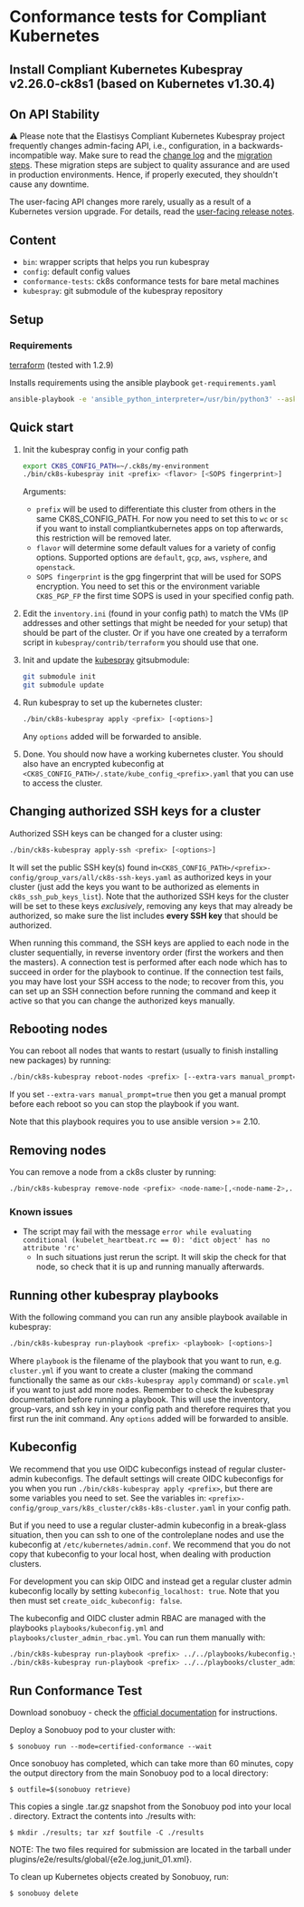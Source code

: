 # Conformance tests for Compliant Kubernetes

## Install Compliant Kubernetes Kubespray v2.26.0-ck8s1 (based on Kubernetes v1.30.4)

## On API Stability

⚠️  Please note that the Elastisys Compliant Kubernetes Kubespray project frequently changes admin-facing API, i.e., configuration, in a backwards-incompatible way. Make sure to read the [change log](CHANGELOG.md) and the [migration steps](/migration). These migration steps are subject to quality assurance and are used in production environments. Hence, if properly executed, they shouldn't cause any downtime.

The user-facing API changes more rarely, usually as a result of a Kubernetes version upgrade. For details, read the [user-facing release notes](https://elastisys.io/compliantkubernetes/release-notes/#compliant-kubernetes-kubespray).

## Content

- `bin`: wrapper scripts that helps you run kubespray
- `config`: default config values
- `conformance-tests`: ck8s conformance tests for bare metal machines
- `kubespray`: git submodule of the kubespray repository

## Setup

### Requirements

[terraform](https://github.com/hashicorp/terraform/releases) (tested with 1.2.9)

Installs requirements using the ansible playbook `get-requirements.yaml`

```bash
ansible-playbook -e 'ansible_python_interpreter=/usr/bin/python3' --ask-become-pass --connection local --inventory 127.0.0.1, get-requirements.yaml
```

## Quick start

1. Init the kubespray config in your config path

    ```bash
    export CK8S_CONFIG_PATH=~/.ck8s/my-environment
    ./bin/ck8s-kubespray init <prefix> <flavor> [<SOPS fingerprint>]
    ```

    Arguments:
    * `prefix` will be used to differentiate this cluster from others in the same CK8S_CONFIG_PATH.
      For now you need to set this to `wc` or `sc` if you want to install compliantkubernetes apps on top afterwards, this restriction will be removed later.
    * `flavor` will determine some default values for a variety of config options.
      Supported options are `default`, `gcp`, `aws`, `vsphere`, and `openstack`.
    * `SOPS fingerprint` is the gpg fingerprint that will be used for SOPS encryption.
      You need to set this or the environment variable `CK8S_PGP_FP` the first time SOPS is used in your specified config path.

1. Edit the `inventory.ini` (found in your config path) to match the VMs (IP addresses and other settings that might be needed for your setup) that should be part of the cluster.
    Or if you have one created by a terraform script in `kubespray/contrib/terraform` you should use that one.

1. Init and update the [kubespray](https://github.com/kubernetes-sigs/kubespray) gitsubmodule:

    ```bash
    git submodule init
    git submodule update
    ```

1. Run kubespray to set up the kubernetes cluster:

    ```bash
    ./bin/ck8s-kubespray apply <prefix> [<options>]
    ```

    Any `options` added will be forwarded to ansible.

1. Done.
    You should now have a working kubernetes cluster.
    You should also have an encrypted kubeconfig at `<CK8S_CONFIG_PATH>/.state/kube_config_<prefix>.yaml` that you can use to access the cluster.

## Changing authorized SSH keys for a cluster

Authorized SSH keys can be changed for a cluster using:

```bash
./bin/ck8s-kubespray apply-ssh <prefix> [<options>]
```

It will set the public SSH key(s) found in`<CK8S_CONFIG_PATH>/<prefix>-config/group_vars/all/ck8s-ssh-keys.yaml` as authorized keys in your cluster (just add the keys you want to be authorized as elements in `ck8s_ssh_pub_keys_list`).
Note that the authorized SSH keys for the cluster will be set to these keys _exclusively_, removing any keys that may already be authorized, so make sure the list includes **every SSH key** that should be authorized.

When running this command, the SSH keys are applied to each node in the cluster sequentially, in reverse inventory order (first the workers and then the masters).
A connection test is performed after each node which has to succeed in order for the playbook to continue.
If the connection test fails, you may have lost your SSH access to the node; to recover from this, you can set up an SSH connection before running the command and keep it active so that you can change the authorized keys manually.

## Rebooting nodes

You can reboot all nodes that wants to restart (usually to finish installing new packages) by running:

```bash
./bin/ck8s-kubespray reboot-nodes <prefix> [--extra-vars manual_prompt=true] [<options>]
```

If you set `--extra-vars manual_prompt=true` then you get a manual prompt before each reboot so you can stop the playbook if you want.

Note that this playbook requires you to use ansible version >= 2.10.

## Removing nodes

You can remove a node from a ck8s cluster by running:

```bash
./bin/ck8s-kubespray remove-node <prefix> <node-name>[,<node-name-2>,...] [<options>]
```

### Known issues

- The script may fail with the message `error while evaluating conditional (kubelet_heartbeat.rc == 0): 'dict object' has no attribute 'rc'`
  - In such situations just rerun the script. It will skip the check for that node, so check that it is up and running manually afterwards.

## Running other kubespray playbooks

With the following command you can run any ansible playbook available in kubespray:

```bash
./bin/ck8s-kubespray run-playbook <prefix> <playbook> [<options>]
```

Where `playbook` is the filename of the playbook that you want to run, e.g. `cluster.yml` if you want to create a cluster (making the command functionally the same as our `ck8s-kubespray apply` command) or `scale.yml` if you want to just add more nodes. Remember to check the kubespray documentation before running a playbook.
This will use the inventory, group-vars, and ssh key in your config path and therefore requires that you first run the init command. Any `options` added will be forwarded to ansible.

## Kubeconfig

We recommend that you use OIDC kubeconfigs instead of regular cluster-admin kubeconfigs. The default settings will create OIDC kubeconfigs for you when you run `./bin/ck8s-kubespray apply <prefix>`, but there are some variables you need to set. See the variables in: `<prefix>-config/group_vars/k8s_cluster/ck8s-k8s-cluster.yaml` in your config path.

But if you need to use a regular cluster-admin kubeconfig in a break-glass situation, then you can ssh to one of the controleplane nodes and use the kubeconfig at `/etc/kubernetes/admin.conf`. We recommend that you do not copy that kubeconfig to your local host, when dealing with production clusters.

For development you can skip OIDC and instead get a regular cluster admin kubeconfig locally by setting `kubeconfig_localhost: true`. Note that you then must set `create_oidc_kubeconfig: false`.

The kubeconfig and OIDC cluster admin RBAC are managed with the playbooks `playbooks/kubeconfig.yml` and `playbooks/cluster_admin_rbac.yml`. You can run them manually with:

```bash
./bin/ck8s-kubespray run-playbook <prefix> ../../playbooks/kubeconfig.yml -b
./bin/ck8s-kubespray run-playbook <prefix> ../../playbooks/cluster_admin_rbac.yml -b
```

## Run Conformance Test

Download sonobuoy - check the [official documentation](https://sonobuoy.io/docs/main/) for instructions.

Deploy a Sonobuoy pod to your cluster with:

    $ sonobuoy run --mode=certified-conformance --wait

Once sonobuoy has completed, which can take more than 60 minutes, copy the output directory from the main Sonobuoy pod to a local directory:

    $ outfile=$(sonobuoy retrieve)

This copies a single .tar.gz snapshot from the Sonobuoy pod into your local . directory. Extract the contents into ./results with:

    $ mkdir ./results; tar xzf $outfile -C ./results

NOTE: The two files required for submission are located in the tarball under plugins/e2e/results/global/{e2e.log,junit_01.xml}.

To clean up Kubernetes objects created by Sonobuoy, run:

    $ sonobuoy delete

